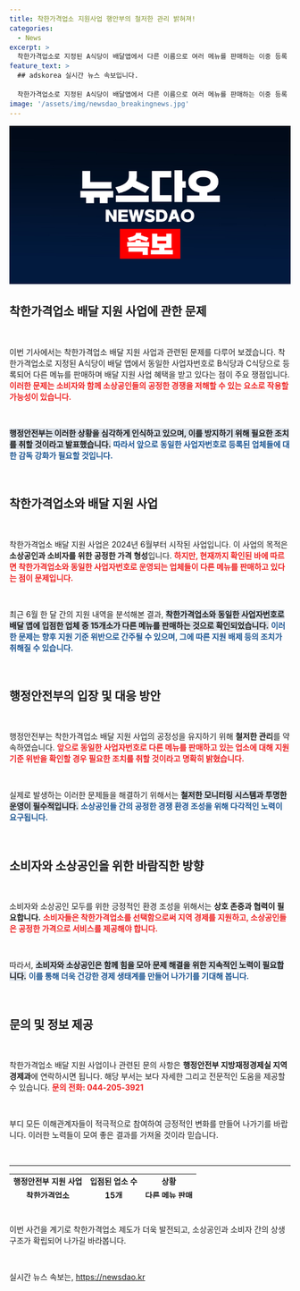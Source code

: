 ```yaml
---
title: 착한가격업소 지원사업 행안부의 철저한 관리 밝혀져!
categories:
  - News
excerpt: >
  착한가격업소로 지정된 A식당이 배달앱에서 다른 이름으로 여러 메뉴를 판매하는 이중 등록 논란! 정부는 이를 확인하고 엄중 대응할 계획. 클릭해서 진상을 확인하세요!
feature_text: >
  ## adskorea 실시간 뉴스 속보입니다.

  착한가격업소로 지정된 A식당이 배달앱에서 다른 이름으로 여러 메뉴를 판매하는 이중 등록 논란! 정부는 이를 확인하고 엄중 대응할 계획. 클릭해서 진상을 확인하세요!
image: '/assets/img/newsdao_breakingnews.jpg'
---
```


<p><img src="/assets/img/newsdao_breakingnews.jpg" alt="adskorea 속보" /></p>

<h2 data-ke-size="size26">착한가격업소 배달 지원 사업에 관한 문제</h2>

<p data-ke-size="size16">&nbsp;</p>

<p>이번 기사에서는 착한가격업소 배달 지원 사업과 관련된 문제를 다루어 보겠습니다. 착한가격업소로 지정된 A식당이 배달 앱에서 동일한 사업자번호로 B식당과 C식당으로 등록되어 다른 메뉴를 판매하며 배달 지원 사업 혜택을 받고 있다는 점이 주요 쟁점입니다. <b><span style="color: #ee2323;">이러한 문제는 소비자와 함께 소상공인들의 공정한 경쟁을 저해할 수 있는 요소로 작용할 가능성이 있습니다.</span></b> </p>

<p data-ke-size="size16">&nbsp;</p>

<p><b><span style="background-color: #21538527;">행정안전부는 이러한 상황을 심각하게 인식하고 있으며, 이를 방지하기 위해 필요한 조치를 취할 것이라고 발표했습니다.</span></b> <b><span style="color: #1a5490;">따라서 앞으로 동일한 사업자번호로 등록된 업체들에 대한 감독 강화가 필요할 것입니다.</span></b> </p>

<p data-ke-size="size16">&nbsp;</p>

<h2 data-ke-size="size26">착한가격업소와 배달 지원 사업</h2>

<p data-ke-size="size16">&nbsp;</p>

<p>착한가격업소 배달 지원 사업은 2024년 6월부터 시작된 사업입니다. 이 사업의 목적은 <b>소상공인과 소비자를 위한 공정한 가격 형성</b>입니다. <b><span style="color: #ee2323;">하지만, 현재까지 확인된 바에 따르면 착한가격업소와 동일한 사업자번호로 운영되는 업체들이 다른 메뉴를 판매하고 있다는 점이 문제입니다.</span></b> </p>

<p data-ke-size="size16">&nbsp;</p>

<p>최근 6월 한 달 간의 지원 내역을 분석해본 결과, <b><span style="background-color: #21538527;">착한가격업소와 동일한 사업자번호로 배달 앱에 입점한 업체 중 15개소가 다른 메뉴를 판매하는 것으로 확인되었습니다.</span></b> <b><span style="color: #1a5490;">이러한 문제는 향후 지원 기준 위반으로 간주될 수 있으며, 그에 따른 지원 배제 등의 조치가 취해질 수 있습니다.</span></b> </p>

<p data-ke-size="size16">&nbsp;</p>

<h2 data-ke-size="size26">행정안전부의 입장 및 대응 방안</h2>

<p data-ke-size="size16">&nbsp;</p>

<p>행정안전부는 착한가격업소 배달 지원 사업의 공정성을 유지하기 위해 <b>철저한 관리</b>를 약속하였습니다. <b><span style="color: #ee2323;">앞으로 동일한 사업자번호로 다른 메뉴를 판매하고 있는 업소에 대해 지원 기준 위반을 확인할 경우 필요한 조치를 취할 것이라고 명확히 밝혔습니다.</span></b></p>

<p data-ke-size="size16">&nbsp;</p>

<p>실제로 발생하는 이러한 문제들을 해결하기 위해서는 <b><span style="background-color: #21538527;">철저한 모니터링 시스템과 투명한 운영이 필수적입니다.</span></b> <b><span style="color: #1a5490;">소상공인들 간의 공정한 경쟁 환경 조성을 위해 다각적인 노력이 요구됩니다.</span></b> </p>

<p data-ke-size="size16">&nbsp;</p>

<h2 data-ke-size="size26">소비자와 소상공인을 위한 바람직한 방향</h2>

<p data-ke-size="size16">&nbsp;</p>

<p>소비자와 소상공인 모두를 위한 긍정적인 환경 조성을 위해서는 <b>상호 존중과 협력이 필요합니다.</b> <b><span style="color: #ee2323;">소비자들은 착한가격업소를 선택함으로써 지역 경제를 지원하고, 소상공인들은 공정한 가격으로 서비스를 제공해야 합니다.</span></b></p>

<p data-ke-size="size16">&nbsp;</p>

<p>따라서, <b><span style="background-color: #21538527;">소비자와 소상공인은 함께 힘을 모아 문제 해결을 위한 지속적인 노력이 필요합니다.</span></b> <b><span style="color: #1a5490;">이를 통해 더욱 건강한 경제 생태계를 만들어 나가기를 기대해 봅니다.</span></b> </p>

<p data-ke-size="size16">&nbsp;</p>

<h2 data-ke-size="size26">문의 및 정보 제공</h2>

<p data-ke-size="size16">&nbsp;</p>

<p>착한가격업소 배달 지원 사업이나 관련된 문의 사항은 <b>행정안전부 지방재정경제실 지역경제과</b>에 연락하시면 됩니다. 해당 부서는 보다 자세한 그리고 전문적인 도움을 제공할 수 있습니다. <b><span style="color: #ee2323;">문의 전화: 044-205-3921</span></b> </p>

<p data-ke-size="size16">&nbsp;</p>

<p>부디 모든 이해관계자들이 적극적으로 참여하여 긍정적인 변화를 만들어 나가기를 바랍니다. 이러한 노력들이 모여 좋은 결과를 가져올 것이라 믿습니다. </p>

<p data-ke-size="size16">&nbsp;</p>

<hr>

<table style="border-collapse: collapse; width: 100%; height: 44px;">
    <tbody>
        <tr style="height: 17px;">
            <td style="text-align: center; height: 17px;"><b>행정안전부 지원 사업</b></td>
            <td style="text-align: center; height: 17px;"><b>입점된 업소 수</b></td>
            <td style="text-align: center; height: 17px;"><b>상황</b></td>
        </tr>
        <tr style="height: 17px;">
            <td style="text-align: center; height: 17px;"><b>착한가격업소</b></td>
            <td style="text-align: center; height: 17px;"><b>15개</b></td>
            <td style="text-align: center; height: 17px;"><b>다른 메뉴 판매</b></td>
        </tr>
    </tbody>
</table>

<p data-ke-size="size16">&nbsp;</p>

<p>이번 사건을 계기로 착한가격업소 제도가 더욱 발전되고, 소상공인과 소비자 간의 상생 구조가 확립되어 나가길 바라봅니다. </p>

<p data-ke-size="size16">&nbsp;</p>
실시간 뉴스 속보는, <a href="https://newsdao.kr" rel="dofollow">https://newsdao.kr</a>


